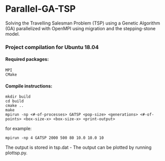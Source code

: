 # Parallel-GA-TSP
Solving the Travelling Salesman Problem (TSP) using a Genetic Algorithm (GA) parallelized with OpenMPI using migration and the stepping-stone model.


### Project compilation for Ubuntu 18.04

#### Required packages:
```
MPI
CMake
```

#### Compile instructions:
```
mkdir build
cd build
cmake ..
make
mpirun -np <#-of-processes> GATSP <pop-size> <generations> <#-of-points> <box-size-x> <box-size-x> <print-output>
```
for example:
```
mpirun -np 4 GATSP 2000 500 80 10.0 10.0 10
```
The output is stored in tsp.dat - The output can be plotted by running plottsp.py.
